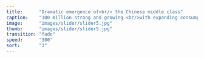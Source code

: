 ```yaml
---
title:      "Dramatic emergence of<br/> the Chinese middle class"
caption:    "300 million strong and growing <br/>with expanding consumption<br/> and inevitable march toward modernity"
image:      "images/slider/slider5.jpg"
thumb:      "images/slider/slider5.jpg"
transition: "fade"
speed:      "300"
sort:       "3"
---
```

